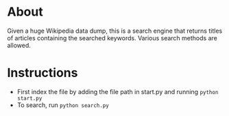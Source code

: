 # About
Given a huge Wikipedia data dump, this is a search engine that returns titles of articles containing the searched keywords. Various search methods are allowed.

# Instructions

- First index the file by adding the file path in start.py and running `python start.py`
- To search, run `python search.py`
